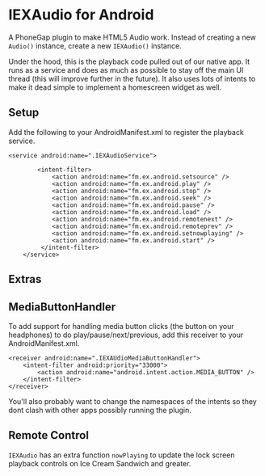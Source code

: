 # IEXAudio for Android

A PhoneGap plugin to make HTML5 Audio work.  Instead of creating a new `Audio()` instance,
create a new `IEXAudio()` instance.


Under the hood, this is the playback code pulled out of our native
app.  It runs as a service and does as much as possible to stay
off the main UI thread (this will improve further in the future).  It also uses lots of intents to make it dead simple to implement
a homescreen widget as well.

## Setup

Add the following to your AndroidManifest.xml to register the playback service.

    <service android:name=".IEXAudioService">

            <intent-filter>
                <action android:name="fm.ex.android.setsource" />
                <action android:name="fm.ex.android.play" />
                <action android:name="fm.ex.android.stop" />
                <action android:name="fm.ex.android.seek" />
                <action android:name="fm.ex.android.pause" />
                <action android:name="fm.ex.android.load" />
                <action android:name="fm.ex.android.remotenext" />
                <action android:name="fm.ex.android.remoteprev" />
                <action android:name="fm.ex.android.setnowplaying" />
                <action android:name="fm.ex.android.start" />
             </intent-filter>
        </service>


## Extras

## MediaButtonHandler

To add support for handling media button clicks (the button on your headphones) to do play/pause/next/previous, add this receiver to your AndroidManifest.xml.

    <receiver android:name=".IEXAUdioMediaButtonHandler">
        <intent-filter android:priority="33000">
            <action android:name="android.intent.action.MEDIA_BUTTON" />
        </intent-filter>
    </receiver>

You'll also probably want to change the namespaces of the intents
so they dont clash with other apps possibly running the plugin.

## Remote Control

`IEXAudio` has an extra function `nowPlaying` to update the lock screen playback controls on Ice Cream Sandwich and greater.